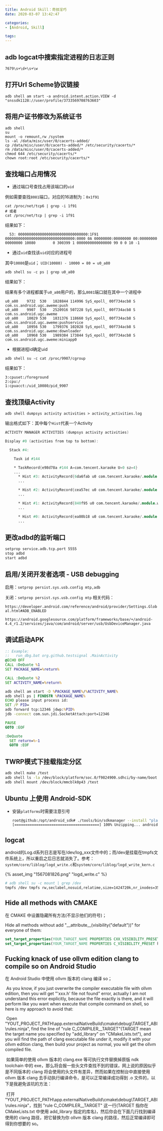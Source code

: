 ```yaml
---
title: Android Skill：奇技淫巧
date: 2020-03-07 13:42:47

categories:
- [Android, Skill]

tags:
---
```




## adb logcat中搜索指定进程的日志正则

```
7679\s+\d+\s+\w
```





## 打开Url Scheme协议链接

```shell
adb shell am start -a android.intent.action.VIEW -d "snssdk1128://user/profile/3733569708763603"
```



## 将用户证书修改为系统证书

```shell
adb shell
su
mount -o remount,rw /system
ls -al /data/misc/user/0/cacerts-added/
cp /data/misc/user/0/cacerts-added/* /etc/security/cacerts/*
rm /data/misc/user/0/cacerts-added/*
chmod 644 /etc/security/cacerts/*
chown root:root /etc/security/cacerts/*
```



## 查找端口占用情况

- 通过端口号查找占用该端口的`uid`

例如需要查找`8081`端口，对应的16进制为：`0x1f91`

```shell
cat /proc/net/tcp6 | grep -i 1f91
# 或者
cat /proc/net/tcp | grep -i 1f91
```

结果如下：

```
  53: 00000000000000000000000000000000:1F91 00000000000000000000000000000000:0000 0A 00000000:00000000 00:00000000 00000000 10080        0 300399 1 0000000000000000 99 0 0 10 -1
```

- 通过`uid`查找该`uid`对应的进程号

其中`10080`是`uid`； `UID(10080) - 10000 = 80 = u0_a80`

```shell
adb shell su -c ps | grep u0_a80
```

结果如下：

结果有多个进程都属于`u0_a80`用户的，那么`8081`端口就在其中一个进程中

```
u0_a80    9732  530   1828844 114996 SyS_epoll_ 00f734acb8 S com.ss.android.ugc.aweme:push
u0_a80    9907  530   2520916 507228 SyS_epoll_ 00f734acb8 S com.ss.android.ugc.aweme
u0_a80    10029 530   1831376 118660 SyS_epoll_ 00f734acb8 S com.ss.android.ugc.aweme:pushservice
u0_a80    10956 530   1799376 102028 SyS_epoll_ 00f734acb8 S com.ss.android.ugc.aweme:downloader
u0_a80    10968 530   1989384 173844 SyS_epoll_ 00f734acb8 S com.ss.android.ugc.aweme:miniapp0
```

- 根据进程id确定uid

```shell
adb shell su -c cat /proc/9907/cgroup
```

结果如下：

```
3:cpuset:/foreground
2:cpu:/
1:cpuacct:/uid_10080/pid_9907
```



## 查找顶级Activity

```shell
adb shell dumpsys activity activities > activity_activities.log
```

输出格式如下：其中每个`Hist`代表一个Activity

```verilog
ACTIVITY MANAGER ACTIVITIES (dumpsys activity activities)

Display #0 (activities from top to bottom):

  Stack #4:

    Task id #144

    * TaskRecord{e98d78a #144 A=com.tencent.karaoke U=0 sz=4}
    ...
      * Hist #3: ActivityRecord{6da6fab u0 com.tencent.karaoke/.module.detail.ui.GiftBillboardActivity t144}
      ...

      * Hist #2: ActivityRecord{cea57ec u0 com.tencent.karaoke/.module.live.ui.LiveActivity t144}
      ...

      * Hist #1: ActivityRecord{840f95 u0 com.tencent.karaoke/.module.webview.ui.WebViewContainerActivity t144}
      ...

      * Hist #0: ActivityRecord{ea80b18 u0 com.tencent.karaoke/.module.main.ui.MainTabActivity t144}
      ...
```



## 更改adbd的监听端口

```bash
setprop service.adb.tcp.port 5555
stop adbd
start adbd
```



## 启用/关闭开发者选项 - USB debugging

启用：`setprop persist.sys.usb.config mtp,adb`

关闭：`setprop persist.sys.usb.config mtp`
相关代码：

`https://developer.android.com/reference/android/provider/Settings.Global.html#ADB_ENABLED`

`https://android.googlesource.com/platform/frameworks/base/+/android-4.4_r1.2/services/java/com/android/server/usb/UsbDeviceManager.java`



## 调试启动APK

```bat
:: Example:
::   run_dbg.bat org.github.testsignal .MainActivity
@ECHO OFF
CALL :DeQuote %1
SET PACKAGE_NAME=%return%

CALL :DeQuote %2
SET ACTIVITY_NAME=%return%

adb shell am start -D %PACKAGE_NAME%/%ACTIVITY_NAME%
adb shell ps | FINDSTR %PACKAGE_NAME%
ECHO please input process id:
SET /P PID=
adb forward tcp:12346 jdwp:%PID%
jdb -connect com.sun.jdi.SocketAttach:port=12346

PAUSE
GOTO :EOF

:DeQuote
  SET return=%~1
  GOTO :EOF
```



## TWRP模式下挂载指定分区

```bash
adb shell make /test
adb shell ls -la /dev/block/platform/soc.0/f9824900.sdhci/by-name/boot
adb shell mount /dev/block/mmcblk0p43 /test
```



## Ubuntu 上使用 Android-SDK

- 安装`platforms`时需要注意引号

  ```bash
  root@github:/opt/android_sdk# ./tools/bin/sdkmanager --install "platforms;android-23"
  [=======================================] 100% Unzipping... android-6.0/source.p
  ```



## logcat

android的Log.d系列日志是写在/dev/log_xxx文件中的；而/dev是挂载在tmpfs文件系统上，所以重启之后日志就消失了。参考：`system/core/liblog/logd_write.c`和`system/core/liblog/logd_write_kern.c`

{% asset_img "1567081826.png" "logd_write.c" %}

```bash
# adb shell su -c mount | grep /dev
tmpfs /dev tmpfs rw,seclabel,nosuid,relatime,size=1424720k,nr_inodes=356180,mode=755 0 0
```



## Hide all methods with CMAKE

在 CMAKE 中设置隐藏所有方法(不显示他们的符号)；

Hide all methods without add "\_\_attribute\_\_(visibility("default"))" for everyone of them:

```cmake
set_target_properties(YOUR_TARGET_NAME PROPERTIES CXX_VISIBILITY_PRESET hidden)
set_target_properties(YOUR_TARGET_NAME PROPERTIES C_VISIBILITY_PRESET hidden)
```



## Fucking knack of use ollvm edition clang to compile so on Android Studio

在 Android Studio 中使用 ollvm 版本的 clang 编译 so；

​	As you know, if you just overwrite the compiler executable file with ollvm edition, then you will get "'xxx.h' file not found" error, actually I am not understand this error explicitly, because the file exactly is there, and it will perform like you want when execute that compile command on shell, so here is my approach to avoid that:

​	Open "YOUT_PROJECT_PATH\app\.externalNativeBuild\cmake\debug\TARGET_ABI\rules.ninja", find the line of "rule C_COMPILER__TARGET"(TARGET mean the target name you specified by "add_library" on "CMakeLists.txt"), and you will find the path of clang executable file under it, modify it with your ollvm edition clang, then build your project as normal, you will get the ollvm compiled file.

​	如果简单的使用 ollvm 版本的 clang.exe 等可执行文件替换掉原版 ndk toolchain 中的 exe，那么将会报一些头文件查找不到的错误，网上说的原因似乎是不同版本的 clang 将会使用的头文件有差异，然而如果在控制台中直接使用 ollvm 版本 clang 去手动执行编译命令，是可以正常编译成功得到 .o 文件的，以下是我避免该坑的方法：

​	打开 "YOUT_PROJECT_PATH\app\.externalNativeBuild\cmake\debug\TARGET_ABI\rules.ninja"，找到 "rule C_COMPILER__TARGET" 这一行(TARGET 指你在 CMakeLists.txt 中使用 add_library 指定的库名)，然后你会在下面几行找到编译使用的 clang 路径，把它替换为你 ollvm 版本 clang 的路径，然后正常编译即可得到你想要的 so。